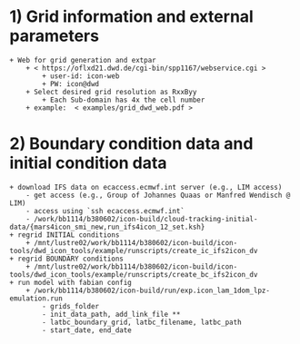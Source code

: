 
# 1) Grid information and external parameters
    + Web for grid generation and extpar
        + < https://oflxd21.dwd.de/cgi-bin/spp1167/webservice.cgi >
            + user-id: icon-web
            + PW: icon@dwd
        + Select desired grid resolution as RxxByy
            + Each Sub-domain has 4x the cell number
        + example:  < examples/grid_dwd_web.pdf >


# 2) Boundary condition data and initial condition data
    + download IFS data on ecaccess.ecmwf.int server (e.g., LIM access)
        - get access (e.g., Group of Johannes Quaas or Manfred Wendisch @ LIM)
        - access using `ssh ecaccess.ecmwf.int`
        - /work/bb1114/b380602/icon-build/cloud-tracking-initial-data/{mars4icon_smi_new,run_ifs4icon_12_set.ksh}
    + regrid INITIAL conditions
        + /mnt/lustre02/work/bb1114/b380602/icon-build/icon-tools/dwd_icon_tools/example/runscripts/create_ic_ifs2icon_dv
    + regrid BOUNDARY conditions
        + /mnt/lustre02/work/bb1114/b380602/icon-build/icon-tools/dwd_icon_tools/example/runscripts/create_bc_ifs2icon_dv
    + run model with fabian config
        + /work/bb1114/b380602/icon-build/run/exp.icon_lam_1dom_lpz-emulation.run
            - grids_folder
            - init_data_path, add_link_file **
            - latbc_boundary_grid, latbc_filename, latbc_path
            - start_date, end_date
